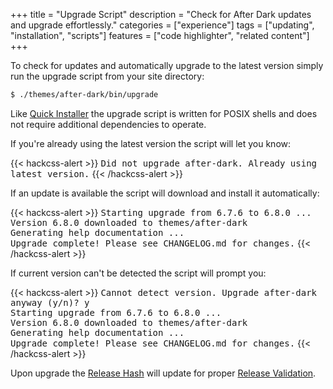 +++
title = "Upgrade Script"
description = "Check for After Dark updates and upgrade effortlessly."
categories = ["experience"]
tags = ["updating", "installation", "scripts"]
features = ["code highlighter", "related content"]
+++

To check for updates and automatically upgrade to the latest version simply run the upgrade script from your site directory:

```sh
$ ./themes/after-dark/bin/upgrade
```

Like [Quick Installer](../quick-installer) the upgrade script is written for POSIX shells and does not require additional dependencies to operate.

If you're already using the latest version the script will let you know:

{{< hackcss-alert >}}
<samp>Did not upgrade after-dark. Already using latest version.</samp>
{{< /hackcss-alert >}}

If an update is available the script will download and install it automatically:

{{< hackcss-alert >}}
<samp>Starting upgrade from 6.7.6 to 6.8.0 ...<br>
Version 6.8.0 downloaded to themes/after-dark<br>
Generating help documentation ...<br>
Upgrade complete! Please see CHANGELOG.md for changes.</samp>
{{< /hackcss-alert >}}

If current version can't be detected the script will prompt you:

{{< hackcss-alert >}}
<samp>Cannot detect version. Upgrade after-dark anyway (y/n)? y<br>
Starting upgrade from 6.7.6 to 6.8.0 ...<br>
Version 6.8.0 downloaded to themes/after-dark<br>
Generating help documentation ...<br>
Upgrade complete! Please see CHANGELOG.md for changes.</samp>
{{< /hackcss-alert >}}

Upon upgrade the [Release Hash](../release-hashes) will update for proper [Release Validation](/validate).
